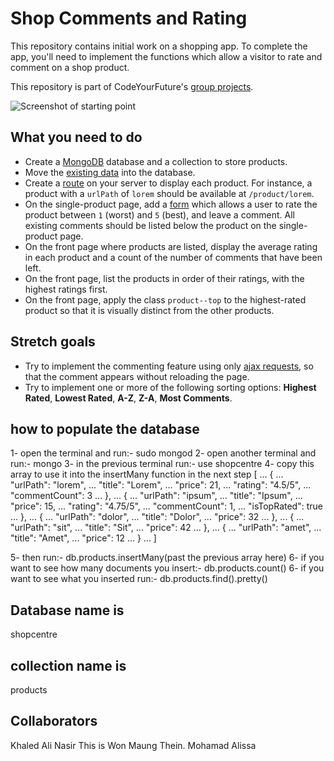 
# Shop Comments and Rating

This repository contains initial work on a shopping app. To complete the app, you'll need to implement the functions which allow a visitor to rate and comment on a shop product.

This repository is part of CodeYourFuture's [group projects](https://github.com/CodeYourFuture/group-projects).

![Screenshot of starting point](screenshot.png)

## What you need to do

- Create a [MongoDB](https://www.mongodb.com/) database and a collection to store products.
- Move the [existing data](data) into the database.
- Create a [route](https://expressjs.com/en/guide/routing.html) on your server to display each product. For instance, a product with a `urlPath` of `lorem` should be available at `/product/lorem`.
- On the single-product page, add a [form](http://marksheet.io/html-forms.html) which allows a user to rate the product between `1` (worst) and `5` (best), and leave a comment. All existing comments should be listed below the product on the single-product page.
- On the front page where products are listed, display the average rating in each product and a count of the number of comments that have been left.
- On the front page, list the products in order of their ratings, with the highest ratings first.
- On the front page, apply the class `product--top` to the highest-rated product so that it is visually distinct from the other products.

## Stretch goals

- Try to implement the commenting feature using only [ajax requests](https://developer.mozilla.org/en-US/docs/AJAX/Getting_Started), so that the comment appears without reloading the page.
- Try to implement one or more of the following sorting options: **Highest Rated**, **Lowest Rated**, **A-Z**, **Z-A**, **Most Comments**.

## how to populate the database
1- open the terminal and run:- sudo mongod
2- open another terminal and run:- mongo
3- in the previous terminal run:- use shopcentre
4- copy this array to use it into the insertMany function in the next step
[
... {
... "urlPath": "lorem",
... "title": "Lorem",
... "price": 21,
... "rating": "4.5/5",
... "commentCount": 3
... },
... {
... "urlPath": "ipsum",
... "title": "Ipsum",
... "price": 15,
... "rating": "4.75/5",
... "commentCount": 1,
... "isTopRated": true
... },
... {
... "urlPath": "dolor",
... "title": "Dolor",
... "price": 32
... },
... {
... "urlPath": "sit",
... "title": "Sit",
... "price": 42
... },
... {
... "urlPath": "amet",
... "title": "Amet",
... "price": 12
... }
... ]

5- then run:- db.products.insertMany(past the previous array here)
6- if you want to see how many documents you insert:- db.products.count()
6- if you want to see what you inserted run:- db.products.find().pretty()

## Database name is 
shopcentre

## collection name is 
products

## Collaborators
Khaled Ali
Nasir
This is Won Maung Thein.
Mohamad Alissa
